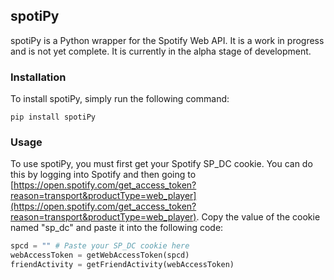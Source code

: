 ## spotiPy

spotiPy is a Python wrapper for the Spotify Web API. It is a work in progress and is not yet complete. It is currently in the alpha stage of development.


### Installation

To install spotiPy, simply run the following command:

    pip install spotiPy


### Usage

To use spotiPy, you must first get your Spotify SP_DC cookie. You can do this by logging into Spotify and then going to [https://open.spotify.com/get_access_token?reason=transport&productType=web_player](https://open.spotify.com/get_access_token?reason=transport&productType=web_player). Copy the value of the cookie named "sp_dc" and paste it into the following code:

```python
spcd = "" # Paste your SP_DC cookie here
webAccessToken = getWebAccessToken(spcd)
friendActivity = getFriendActivity(webAccessToken)
```
